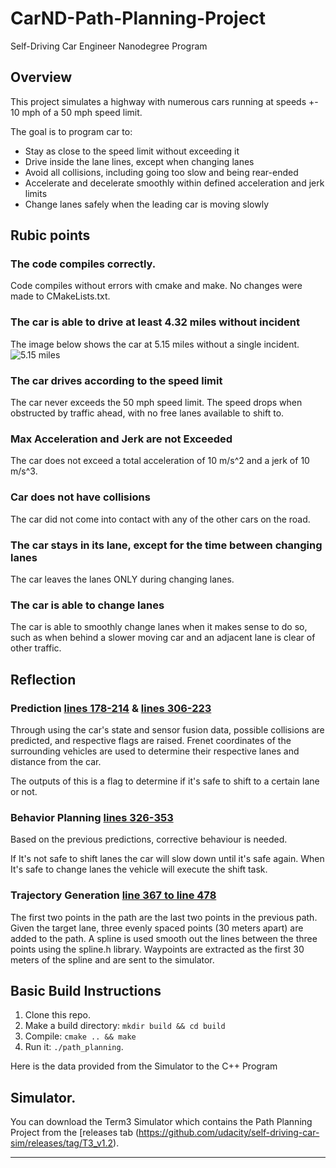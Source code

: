 # CarND-Path-Planning-Project
Self-Driving Car Engineer Nanodegree Program

## Overview

This project simulates a highway with numerous cars running at speeds +- 10 mph of a 50 mph speed limit. 

The goal is to program car to:

* Stay as close to the speed limit without exceeding it
* Drive inside the lane lines, except when changing lanes
* Avoid all collisions, including going too slow and being rear-ended
* Accelerate and decelerate smoothly within defined acceleration and jerk limits
* Change lanes safely when the leading car is moving slowly

## Rubic points
### The code compiles correctly.
Code compiles without errors with cmake and make. No changes were made to CMakeLists.txt.

### The car is able to drive at least 4.32 miles without incident
The image below shows the car at 5.15 miles without a single incident.
![5.15 miles](images/miles.png)
### The car drives according to the speed limit
The car never exceeds the 50 mph speed limit. The speed drops when obstructed by traffic ahead, with no free lanes available to shift to.
### Max Acceleration and Jerk are not Exceeded
The car does not exceed a total acceleration of 10 m/s^2 and a jerk of 10 m/s^3.
### Car does not have collisions
The car did not come into contact with any of the other cars on the road.
### The car stays in its lane, except for the time between changing lanes
The car leaves the lanes ONLY during changing lanes.

### The car is able to change lanes
The car is able to smoothly change lanes when it makes sense to do so, such as when behind a slower moving car and an adjacent lane is clear of other traffic.


## Reflection

### Prediction [lines 178-214](./src/main.cpp#L178) & [lines 306-223](./src/main.cpp#L306)
Through using the car's state and sensor fusion data, possible collisions are predicted, and respective flags are raised. Frenet coordinates of the surrounding vehicles are used to determine their respective lanes and distance from the car. 

The outputs of this is a flag to determine if it's safe to shift to a certain lane or not.

### Behavior Planning [lines 326-353](./scr/main.cpp#L326)
Based on the previous predictions, corrective behaviour is needed. 

If It's not safe to shift lanes the car will slow down until it's safe again. When It's safe to change lanes the vehicle will execute the shift task.

### Trajectory Generation [line 367 to line 478](./scr/main.cpp#L367)
The first two points in the path are the last two points in the previous path.
Given the target lane, three evenly spaced points (30 meters apart) are added to the path.
A spline is used smooth out the lines between the three points using the spline.h library.
Waypoints are extracted as the first 30 meters of the spline and are sent to the simulator.

## Basic Build Instructions

1. Clone this repo.
2. Make a build directory: `mkdir build && cd build`
3. Compile: `cmake .. && make`
4. Run it: `./path_planning`.

Here is the data provided from the Simulator to the C++ Program

## Simulator.
You can download the Term3 Simulator which contains the Path Planning Project from the [releases tab (https://github.com/udacity/self-driving-car-sim/releases/tag/T3_v1.2).

---
